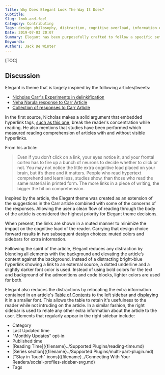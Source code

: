 ```yaml
---
Title: Why Does Elegant Look The Way It Does?
Subtitle:
Slug: look-and-feel
Category: Contributing
Tags: design philosophy, distraction, cognitive overload, information overload
Date: 2019-07-03 20:07
Summary: Elegant has been purposefully crafted to follow a specific set of design principles.  This article discusses those design principles.
Keywords:
Authors: Jack De Winter
---
```


[TOC]

## Discussion

Elegant is theme that is largely inspired by the following articles/tweets:

- [Nicholas Carr's Experiments in delinkification](http://www.roughtype.com/?p=1378) <!-- yaspeller ignore -->
- [Neha Narula response to Carr Article](https://pdos.csail.mit.edu/~neha/hyperlinks/main-no.html) <!-- yaspeller ignore -->
- [Collection of responses to Carr Article](https://aroundthesphere.wordpress.com/2010/06/08/give-your-blog-posts-some-ritalin/) <!-- yaspeller ignore -->

In the first source, Nicholas makes a solid argument that embedded hyperlink tags,
<a href="http://www.roughtype.com/?p=1378">such as this one</a>, break the reader's
concentration while reading. He also mentions that studies have been performed which measured
reading comprehension of articles with and without visible hyperlinks.

From his article:

> Even if you don’t click on a link, your eyes notice it, and your frontal cortex has to fire up a bunch of neurons to decide whether to click or not. You may not notice the little extra cognitive load placed on your brain, but it’s there and it matters. People who read hypertext comprehend and learn less, studies show, than those who read the same material in printed form. The more links in a piece of writing, the bigger the hit on comprehension.

Inspired by the article, the Elegant theme was created as an extension of the suggestions in
the
Carr <!-- yaspeller ignore -->
article combined with some of the concerns of the responses. Allowing the user a
clean flow of reading through the body of the article is considered the highest priority for
Elegant theme decisions.

When present, the links are shown in a muted manner to minimize the
impact on the cognitive load of the reader. Carrying that design choice forward results in
two subsequent design choices: muted colors and sidebars for extra information.

Following the spirit of the article, Elegant reduces any distraction by blending all elements
with the background and elevating the article’s content against the background. Instead of a
distracting bright-blue hyperlink showing a link to an external source, a dotted underline and
a slightly darker font color is used. Instead of using bold colors for the text and
background of the admonitions and code blocks, lighter colors are used for both.

Elegant also reduces the distractions by relocating the extra information contained in an
article's [Table of Contents]({filename}../Components/table-of-contents.md)
to the left sidebar and displaying it in a smaller font. This allows the table to retain it's
usefulness to the reader while not intruding on the article. In a similar fashion, the right
sidebar is used to relate any other extra information about the article to the user. Elements
that regularly appear in the right sidebar include:

- Category
- Last Updated time
- "Monthly Updates" opt-in
- Published time
- [Reading Time]({filename}../Supported Plugins/reading-time.md)
- [Series section]({filename}../Supported Plugins/multi-part-plugin.md)
- ["Stay in Touch" icons]({filename}../Connecting With Your Readers/social-profiles-sidebar-svg.md) <!-- yaspeller ignore -->
- Tags
